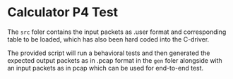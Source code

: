 # Calculator P4 Test
The `src` foler contains the input packets as .user format and corresponding table to be loaded, which has also been hard coded into the C-driver. 

The provided script will run a behavioral tests and then generated the expected output packets as in .pcap format in the `gen` foler alongside with an input packets as in pcap which can be used for end-to-end test.
